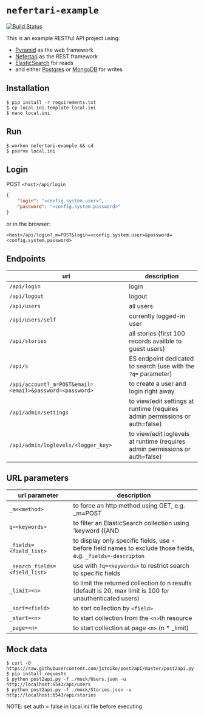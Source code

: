 # `nefertari-example`
[![Build Status](https://travis-ci.org/brandicted/nefertari.svg?branch=master)](https://travis-ci.org/brandicted/nefertari)

This is an example RESTful API project using:
- [Pyramid](https://github.com/Pylons/pyramid) as the web framework
- [Nefertari](https://github.com/brandicted/nefertari) as the REST framework
- [ElasticSearch](https://www.elastic.co/downloads/elasticsearch) for reads
- and either [Postgres](http://www.postgresql.org/download/) or [MongoDB](http://www.mongodb.org/downloads) for writes

## Installation
```
$ pip install -r requirements.txt
$ cp local.ini.template local.ini
$ nano local.ini
```

## Run
```
$ workon nefertari-example && cd
$ pserve local.ini
```

## Login
POST `<host>/api/login`
```json
{
    "login": "<config.system.user>",
    "password": "<config.system.password>"
}
```

or in the browser:
```
<host>/api/login?_m=POST&login=<config.system.user>&password=<config.system.password>
```

## Endpoints
| uri | description |
|-----|-------------|
| `/api/login` | login |
| `/api/logout` | logout |
| `/api/users` | all users |
| `/api/users/self` | currently logged-in user |
| `/api/stories` | all stories (first 100 records availble to guest users) |
| `/api/s` | ES endpoint dedicated to search (use with the `?q=` parameter) |
| `/api/account?_m=POST&email=<email>&password=<password>` | to create a user and login right away |
| `/api/admin/settings` | to view/edit settings at runtime (requires admin permissions or auth=false) |
| `/api/admin/loglevels/<logger_key>` | to view/edit loglevels at runtime (requires admin permissions or auth=false) |

## URL parameters
| url parameter | description |
|---------------|-------------|
| `_m=<method>` | to force an http method using GET, e.g. _m=POST |
| `q=<keywords>` | to filter an ElasticSearch collection using 'keyword ((AND|OR) more_keyword)' syntax |
| `_fields=<field_list>` | to display only specific fields, use - before field names to exclude those fields, e.g. `_fields=-descripton` |
| `_search_fields=<field_list>` | use with `?q=<keywords>` to restrict search to specific fields |
| `_limit=<n>` | to limit the returned collection to n results (default is 20, max limit is 100 for unauthenticated users) |
| `_sort=<field>` | to sort collection by `<field>` |
| `_start=<n>` | to start collection from the `<n>`th resource |
| `_page=<n>` | to start collection at page `<n>` (n * _limit) |

## Mock data
```
$ curl -O https://raw.githubusercontent.com/jstoiko/post2api/master/post2api.py
$ pip install requests
$ python post2api.py -f ./mock/Users.json -u http://localhost:6543/api/users
$ python post2api.py -f ./mock/Stories.json -u http://localhost:6543/api/stories
```
NOTE: set auth = false in local.ini file before executing
